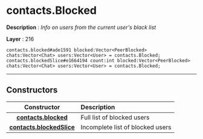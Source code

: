 # contacts.Blocked

**Description** : *Info on users from the current user&#039;s black list*

**Layer** : 216

```tl
contacts.blocked#ade1591 blocked:Vector<PeerBlocked> chats:Vector<Chat> users:Vector<User> = contacts.Blocked;
contacts.blockedSlice#e1664194 count:int blocked:Vector<PeerBlocked> chats:Vector<Chat> users:Vector<User> = contacts.Blocked;
```

---

## Constructors

| Constructor | Description |
| :---: | :--- |
| [**contacts.blocked**](constructor/contacts.blocked) | Full list of blocked users |
| [**contacts.blockedSlice**](constructor/contacts.blockedSlice) | Incomplete list of blocked users |